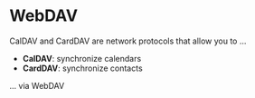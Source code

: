 # WebDAV

CalDAV and CardDAV are network protocols that allow you to ...

* **CalDAV**: synchronize calendars
* **CardDAV**: synchronize contacts

... via WebDAV